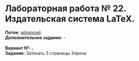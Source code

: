﻿# Лабораторная работа № 22. Издательская система LaTeX.
**Поток:** <ins>advanced</ins>.</br>**Дополнительное задание:** -</br></br>**Вариант №:** <ins>-</ins></br>**Задание:** Затехать 3 страницы Зорича
